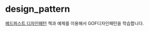 # design_pattern
[헤드퍼스트 디자인패턴](https://www.hanbit.co.kr/store/books/look.php?p_code=B6113501223) 책과 예제를 이용해서 GOF디자인패턴을 학습합니다.
